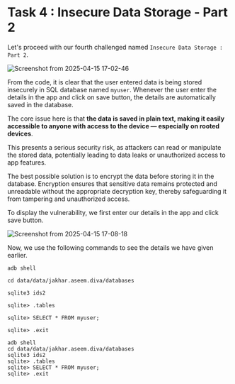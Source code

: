 # Task 4 : Insecure Data Storage - Part 2

Let's proceed with our fourth challenged named `Insecure Data Storage : Part 2`.

![Screenshot from 2025-04-15 17-02-46](https://github.com/user-attachments/assets/298996f3-d4a2-41d8-8f79-cb89441c7f48)

From the code, it is clear that the user entered data is being stored insecurely in SQL database named `myuser`. Whenever the user enter the details in the app and click on save button, the details are automatically saved in the database.

The core issue here is that **the data is saved in plain text, making it easily accessible to anyone with access to the device — especially on rooted devices**.

This presents a serious security risk, as attackers can read or manipulate the stored data, potentially leading to data leaks or unauthorized access to app features.

The best possible solution is to encrypt the data before storing it in the database. Encryption ensures that sensitive data remains protected and unreadable without the appropriate decryption key, thereby safeguarding it from tampering and unauthorized access.

To display the vulnerability, we first enter our details in the app and click save button.

![Screenshot from 2025-04-15 17-08-18](https://github.com/user-attachments/assets/525eaa25-f334-49cd-babb-d0f5b2f2cc2e)

Now, we use the following commands to see the details we have given earlier.

`adb shell`

`cd data/data/jakhar.aseem.diva/databases `

`sqlite3 ids2`

`sqlite> .tables`

`sqlite> SELECT * FROM myuser;`

`sqlite> .exit`

```
adb shell
cd data/data/jakhar.aseem.diva/databases 
sqlite3 ids2
sqlite> .tables
sqlite> SELECT * FROM myuser;
sqlite> .exit
```


